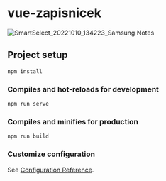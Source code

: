 # vue-zapisnicek

![SmartSelect_20221010_134223_Samsung Notes](https://user-images.githubusercontent.com/112868012/194859272-d8b4229c-9836-4075-a23d-34d6c27cb8ba.jpg)



## Project setup
```
npm install
```

### Compiles and hot-reloads for development
```
npm run serve
```

### Compiles and minifies for production
```
npm run build
```

### Customize configuration
See [Configuration Reference](https://cli.vuejs.org/config/).
